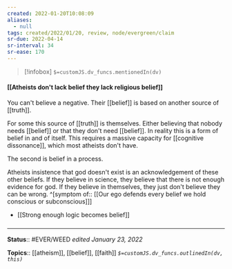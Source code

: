 ```yaml
---
created: 2022-01-20T10:08:09 
aliases:
  - null
tags: created/2022/01/20, review, node/evergreen/claim
sr-due: 2022-04-14
sr-interval: 34
sr-ease: 170
---
```

> [!infobox]
`$=customJS.dv_funcs.mentionedIn(dv)`

#### [[Atheists don't lack belief they lack religious belief]] 

You can't believe a negative. 
Their [[belief]] is based on 
another source of [[truth]].

For some this source of [[truth]] is themselves. Either believing that nobody needs [[belief]] or that they don't need [[belief]]. In reality this is a form of belief in and of itself.
This requires a massive capacity for [[cognitive dissonance]], which most atheists don't have.

The second is belief in a process.

Atheists insistence that god doesn't exist is an acknowledgement of these other beliefs.
If they believe in science, they believe that there is not enough evidence for god.
If they believe in themselves, they just don't believe they can be wrong.
^[symptom of:: [[Our ego defends every belief we hold conscious or subconscious]]]

- [[Strong enough logic becomes belief]]

### <hr class="footnote"/>

**Status**:: #EVER/WEED 
*edited January 23, 2022*

**Topics**:: [[atheism]], [[belief]], [[faith]]
*`$=customJS.dv_funcs.outlinedIn(dv, this)`*
